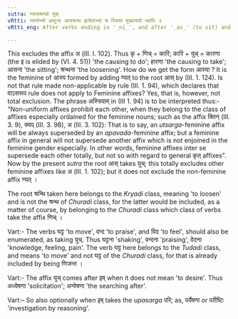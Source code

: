 ```yaml
---
sutra: ण्यासश्रन्थो युच्
vRtti: ण्यन्तेभ्यो धातुभ्य आसश्रन्थ इत्येताभ्यां च स्त्रियां युच्प्रत्ययो भवति ॥
vRtti_eng: After verbs ending in '_ni_', and after '_as_' (to sit) and '_sranth_' (to loose), there is the affix '_yuch_' when the word to be formed is feminine.

---
```

This excludes the affix अ (III. I. 102). Thus कृ + णिच् = कारि; कारि + युच् = कारणा (the इ is elided by (VI. 4. 51)) 'the causing to do'; हारणा 'the causing to take'; आसना 'the sitting'; श्रन्थना 'the loosening'. How do we get the form आस्या ? It is the feminine of आस्य formed by adding ण्यत् to the root आस् by (III. 1. 124). Is not that rule made non-applicable by rule (III. 1. 94), which declares that वाऽसरूप rule does not apply to Feminine affixes? Yes, that is, however, not total exclusion. The phrase अस्त्रियाम् in (III 1. 94) is to be interpreted thus:-  "Non-uniform affixes prohibit each other, when they belong to the class of affixes especially ordained for the feminine nouns; such as the affix क्तिन् (III. 3. 9), क्यप् (III. 3. 98), अ (III. 3. 102): That is to say, an _utsarga_-feminine affix will be always superseded by an _apavada_-feminine affix; but a feminine affix in general will not supersede another affix which is not enjoined in the feminine gender especially. In other words, feminine affixes inter se supersede each other totally, but not so with regard to general कृत् affixes". Now by the present _sutra_ the root आस् takes युच्; this totally excludes other feminine affixes like अ (III. 1. 102); but it does not exclude the non-feminine affix ण्यत् ।

The root श्रन्थि taken here belongs to the _Kryadi_ class, meaning 'to loosen' and is not the श्रन्थ of _Churadi_ class, for the latter would be included, as a matter of course, by belonging to the _Churadi_ class which class of verbs take the affix णिच् ।

Vart:- The verbs घट्ट 'to move', वन्द 'to praise', and विद 'to feel', should also be enumerated, as taking युच्. Thus घट्टना 'shaking', वन्दना 'praising', वेदना 'knowledge, feeling, pain'. The verb घट्ट here belongs to the _Tudadi_ class, and means 'to move' and not घट्ट of the _Churadi_ class, for that is already included by being णिजन्त ।

Vart:- The affix युच् comes after इष् when it does not mean 'to desire'. Thus अध्येषणा 'solicitation'; अन्वेषणा 'the searching after'.

Vart:– So also optionally when इष् takes the _upasarga_ परि; as, पर्येषणा or परीष्टिः 'investigation by reasoning'.
